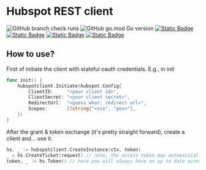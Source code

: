Hubspot REST client
===========

![GitHub branch check runs](https://img.shields.io/github/check-runs/ylem-co/hubspot-client/main?color=green)
![GitHub go.mod Go version](https://img.shields.io/github/go-mod/go-version/ylem-co/hubspot-client?color=black)
<a href="https://github.com/ylem-co/hubspot-client?tab=Apache-2.0-1-ov-file">![Static Badge](https://img.shields.io/badge/license-Apache%202.0-black)</a>
<a href="https://ylem.co" target="_blank">![Static Badge](https://img.shields.io/badge/website-ylem.co-black)</a>
<a href="https://docs.datamin.io" target="_blank">![Static Badge](https://img.shields.io/badge/documentation-docs.datamin.io-black)</a>
<a href="https://join.slack.com/t/datamincommunity/shared_invite/zt-2nawzl6h0-qqJ0j7Vx_AEHfnB45xJg2Q" target="_blank">![Static Badge](https://img.shields.io/badge/community-join%20Slack-black)</a>

How to use?
------

First of initiate the client with stateful oauth credentials. E.g., in init

```go
func init() {
	hubspotclient.Initiate(hubspot.Config{
		ClientID:     "<your client id>",
		ClientSecret: "<your client secret>",
		RedirectUrl:  "<guess what: redirect url>",
		Scopes:       []string{"<sco", "pes>"},
	})
}
```

After the grant & token exchange (it's pretty straight forward), create a client and... use it.

```go
hs, _ := hubspotclient.CreateInstance(ctx, token)
_ = hs.CreateTicket(request) // note, the access token may automatically refresh here if it is expired
token, _ := hs.Token() // here you will always have an up to date access token
```
